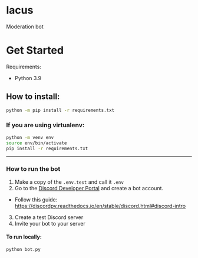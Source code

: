 # lacus
Moderation bot

# Get Started
Requirements:
- Python 3.9


## How to install:
```bash
python -m pip install -r requirements.txt
```

### If you are using virtualenv:
```bash
python -m venv env
source env/bin/activate
pip install -r requirements.txt
```

---

### How to run the bot
1. Make a copy of the `.env.test` and call it `.env`
2. Go to the [Discord Developer Portal](https://discord.com/developers/applications) and create a bot account.
  - Follow this guide: https://discordpy.readthedocs.io/en/stable/discord.html#discord-intro
3. Create a test Discord server
4. Invite your bot to your server

#### To run locally:
```bash
python bot.py
```
